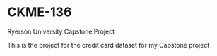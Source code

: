 # CKME-136
Ryerson University Capstone Project

This is the project for the credit card dataset for my Capstone project
